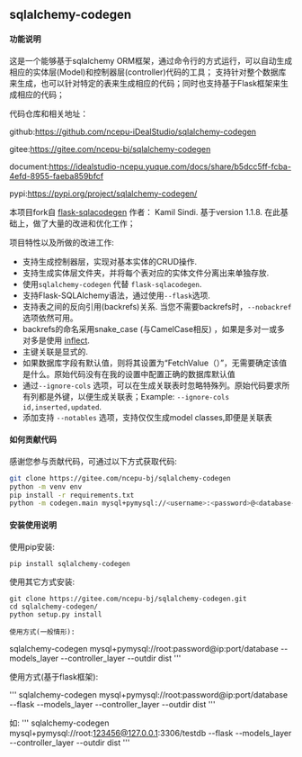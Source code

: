 ## sqlalchemy-codegen

#### 功能说明
这是一个能够基于sqlalchemy ORM框架，通过命令行的方式运行，可以自动生成相应的实体层(Model)和控制器层(controller)代码的工具；
支持针对整个数据库来生成，也可以针对特定的表来生成相应的代码；同时也支持基于Flask框架来生成相应的代码；

代码仓库和相关地址：

github:https://github.com/ncepu-iDealStudio/sqlalchemy-codegen

gitee:https://gitee.com/ncepu-bj/sqlalchemy-codegen

document:https://idealstudio-ncepu.yuque.com/docs/share/b5dcc5ff-fcba-4efd-8955-faeba859bfcf

pypi:https://pypi.org/project/sqlalchemy-codegen/

本项目fork自 [flask-sqlacodegen](https://github.com/ksindi/flask-sqlacodegen) 作者： Kamil Sindi. 基于version 1.1.8.
在此基础上，做了大量的改进和优化工作；

项目特性以及所做的改进工作:
* 支持生成控制器层，实现对基本实体的CRUD操作.
* 支持生成实体层文件夹，并将每个表对应的实体文件分离出来单独存放.
* 使用`sqlalchemy-codegen` 代替 `flask-sqlacodegen`.
* 支持Flask-SQLAlchemy语法，通过使用`--flask`选项.
* 支持表之间的反向引用(backrefs)关系. 当您不需要backrefs时，`--nobackref`选项依然可用。
* backrefs的命名采用snake_case (与CamelCase相反) ，如果是多对一或多对多是使用 [inflect](https://pypi.python.org/pypi/inflect).
* 主键关联是显式的.
* 如果数据库字段有默认值，则将其设置为“FetchValue（）”，无需要确定该值是什么。原始代码没有在我的设置中配置正确的数据库默认值
* 通过`--ignore-cols` 选项，可以在生成关联表时忽略特殊列。原始代码要求所有列都是外键，以便生成关联表；Example: `--ignore-cols id,inserted,updated`.
* 添加支持 `--notables` 选项，支持仅仅生成model classes,即便是关联表


#### 如何贡献代码
感谢您参与贡献代码，可通过以下方式获取代码:
```sh
git clone https://gitee.com/ncepu-bj/sqlalchemy-codegen
python -m venv env
pip install -r requirements.txt
python -m codegen.main mysql+pymysql://<username>:<password>@<database-ip>:<port>/<database-name> --flask --models_layer --controller_layer --outdir ddist[--tables <tablenames>] [--notables] 

```

#### 安装使用说明

使用pip安装:
```
pip install sqlalchemy-codegen
```

使用其它方式安装:
```
git clone https://gitee.com/ncepu-bj/sqlalchemy-codegen.git
cd sqlalchemy-codegen/
python setup.py install

使用方式(一般情形):

```
sqlalchemy-codegen mysql+pymysql://root:password@ip:port/database  --models_layer --controller_layer --outdir dist
'''

使用方式(基于flask框架):

'''
sqlalchemy-codegen mysql+pymysql://root:password@ip:port/database --flask --models_layer --controller_layer --outdir dist
'''

如:
'''
sqlalchemy-codegen mysql+pymysql://root:123456@127.0.0.1:3306/testdb --flask --models_layer --controller_layer --outdir dist
'''